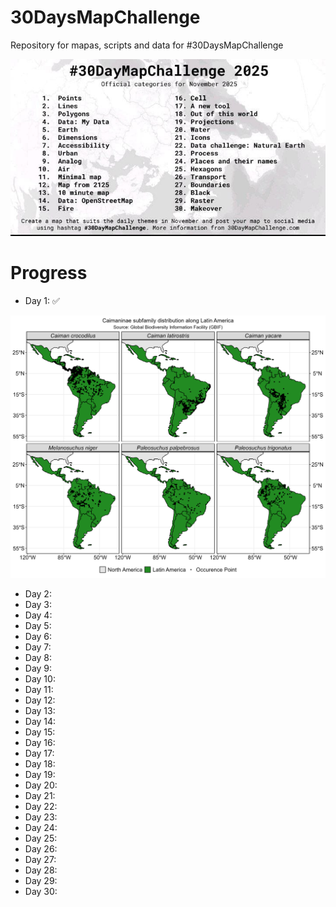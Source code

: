 # 30DaysMapChallenge
Repository for mapas, scripts and data for #30DaysMapChallenge

![](figures/figure1.jpeg)

# Progress

- Day 1: ✅
  
![](mapas/map_day1.png)

- Day 2:
- Day 3:
- Day 4:
- Day 5:
- Day 6:
- Day 7:
- Day 8:
- Day 9:
- Day 10:
- Day 11:
- Day 12:
- Day 13:
- Day 14:
- Day 15:
- Day 16:
- Day 17:
- Day 18:
- Day 19:
- Day 20:
- Day 21:
- Day 22:
- Day 23:
- Day 24:
- Day 25:
- Day 26:
- Day 27:
- Day 28:
- Day 29:
- Day 30:
